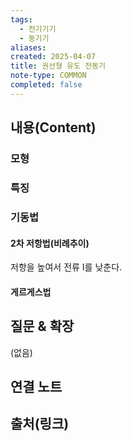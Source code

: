 ```yaml
---
tags:
  - 전기기기
  - 동기기
aliases: 
created: 2025-04-07
title: 권선형 유도 전동기
note-type: COMMON
completed: false
---
```


## 내용(Content)

### 모형

### 특징


### 기동법

#### 2차 저항법(비례추이)

저항을 높여서 전류 I를 낮춘다.


#### 게르게스법


## 질문 & 확장

(없음)

## 연결 노트

## 출처(링크)

